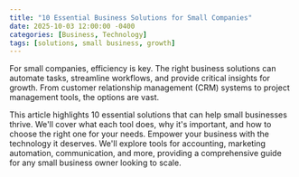 ```yaml
---
title: "10 Essential Business Solutions for Small Companies"
date: 2025-10-03 12:00:00 -0400
categories: [Business, Technology]
tags: [solutions, small business, growth]
---
```


For small companies, efficiency is key. The right business solutions can automate tasks, streamline workflows, and provide critical insights for growth. From customer relationship management (CRM) systems to project management tools, the options are vast.

This article highlights 10 essential solutions that can help small businesses thrive. We'll cover what each tool does, why it's important, and how to choose the right one for your needs. Empower your business with the technology it deserves. We'll explore tools for accounting, marketing automation, communication, and more, providing a comprehensive guide for any small business owner looking to scale.
